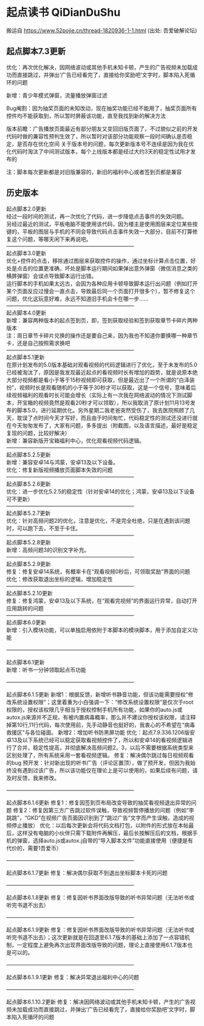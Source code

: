 # 起点读书 QiDianDuShu
搬运自 https://www.52pojie.cn/thread-1820936-1-1.html (出处: 吾爱破解论坛)

## 起点脚本7.3更新
优化：再次优化解决，因网络波动或其他手机未知卡顿，产生的广告视频未加载成功而直接跳过，并弹出‘广告已经看完了，直接给你奖励吧’文字时，脚本陷入死循环的问题

新增：青少年模式弹窗，流量播放弹窗过滤

Bug阉割：因为抽奖页面的未知改动，现在抽奖功能已经不能用了，抽奖页面所有控件均不能获取到，所以暂时屏蔽该功能，直至我找到新的解决方法

版本前瞻：广告播放页面最近有部分朋友又变回旧版页面了，不过貌似之前的开发代码时做的兼容性预判生效了，所以暂时对该部分功能观察一段时间确认是否稳定，是否存在优化空间
关于版本号的问题，每次更新版本号不连续是因为我在优化代码时淘汰了中间测试版本，每个上线版本都是经过大约3天的稳定性试用才发布的

注：脚本每次更新都是对旧版兼容的，新旧的福利中心或者签到页都是兼容



## 历史版本
起点脚本2.0更新  
经过一段时间的测试，再一次优化了代码，进一步降低点击事件的失效问题。  
另经过最近的测试，平板电脑不能使用该代码，因为楼主是使用图层来定位某些按键的，平板的图层与手机的不同会导致代码点击事件失效一大部分，目前不打算修复这个问题，等哪天闲下来再说吧。  
————————————————————————  
起点脚本3.0更新  
优化+控件的点击，移除通过图层来获取控件的操作，通过坐标计算点击位置，好处是点击的位置更准确，坏处是脚本运行期间如果弹出意外弹窗（微信消息之类的横屏弹窗）会误点导致脚本运行出错。  
运行脚本的手机如果太远古，会因为各种应用卡顿导致脚本运行出问题（例如打开某个页面反应过慢会一直点击，导致最后同一个页面打开很多个），暂不修复这个问题，优化这玩意好难，永远不知道旧手机会卡在哪一步……  
————————————————————————  
起点脚本4.0更新  
新增：兼容两种版本的起点签到页，即，签到获取经验和签到获取章节卡碎片两种版本  
注：周日章节卡碎片兑换的操作还是要自己来，因为我也不知道你要换哪一种章节卡，还是自己按照需求换吧  
————————————————————————  
起点脚本5.1更新  
在原计划发布的5.0版本基础对观看视频的代码逻辑进行了优化，至于未发布的5.0已经被淘汰了，原因是我发现最近起点的看视频时长有增加的趋势，就是说原本绝大部分视频都是看小于等于15秒视频即可获取，但是最近出了一个所谓的“白泽装扮”，视频时长是观看随机的小于等于30秒才可以获取，这是一个信号，意味着后续视频福利的观看时长可能会增长（实际上有一次我在网络波动的情况下测试脚本，开宝箱的视频竟然是观看20秒才可以领取），所以我取消了原计划11月13号发布的脚本5.0，进行延期优化。另外星期二我老爸突然受伤了，我去医院照顾了几天，耽误了点时间今天才写好，而且由于时间匆忙，代码稳定性的测试还没进行就在今天匆匆发布了，大家有问题，多多提出（附截图，以及语言描述，最好是稳定复现的问题，比较好解决）  
新增：兼容新版开宝箱福利中心，优化观看视频代码逻辑。  
————————————————————————  
起点脚本5.2.5更新  
新增：兼容安卓14与鸿蒙，安卓13及以下设备。  
优化：修复新版视频播放页面脚本失效的问题  
————————————————————————  
起点脚本5.2.6更新  
优化：进一步优化5.2.5的稳定性（针对安卓14的优化；鸿蒙，安卓13及以下设备可不更新）  
————————————————————————  
起点脚本5.2.7更新  
优化：针对高频问题2的优化，注意是优化，不是完全杜绝，只是在遇到该问题时，可以跑下去，不至于卡住。  
————————————————————————  
起点脚本5.2.8更新  
新增：高频问题3的识别文字补充。  
————————————————————————  
起点脚本5.2.9更新  
修复：修复安卓14系统，有概率卡在“观看视频0秒后，可领取奖励”界面的问题  
优化：修改获取退出坐标的逻辑，增加稳定性  
————————————————————————  
起点脚本5.2.10更新  
修复：修复鸿蒙，安卓13及以下系统，在“观看完视频”的界面运行异常，自动打开应用跳转的问题  
————————————————————————  
起点脚本6.0更新  
新增：引入模块功能，可以单独启用依附于本脚本的模块脚本，用于添加自定义功能

————————————————————————  

起点脚本6.1更新  
新增：听书一分钟领取起点币功能  

————————————————————————

起点脚本6.1.5更新
新增1：根据反馈，新增听书静音功能，但该功能需要授权“修改系统设置权限”；这里着重为小白强调一下：“修改系统设置权限”是仅次于root权限的，授权该权限几乎相当于授权控制手机所有功能，如果你的auto.js或autox.js来源并不正规，有被内置病毒概率，那么并不建议你授权该权限，请注释掉第10行,11行代码，每次使用前，先手动静音也挺好的，我衷心的不希望在“病毒救援区”与各位碰面。
新增2：增加听书防黑屏功能
优化：起点7.9.336.1206版安卓13及以下系统已经可以稳定获取看视频控件了，所以和安卓14的看视频逻辑进行了合并，稳定性提高，并彻底解决高频问题2，3，以后不需要根据系统类型来区别处理了，所有系统采用一套看视频逻辑。
修复：解决偶尔跳过每日视频观看的bug
预开发：针对新出现的听书广告（评论区置顶），做了预开发，但因为我始终没有遇到过该广告，所以该功能仅在理论上是可以使用的，如果后续有问题，请及时反馈，我来修改。

————————————————————————


起点脚本6.1.6更新
修复1：修复因签到页布局改变导致的抽奖看视频退出异常的问题
修复2：修复因第三方广告跳过软件误触，导致视频暂停播放的问题（例如“李跳跳”，“GKD”在视频广告页面因识别到了“跳过广告”文字而产生误触，造成的视频停止播放）
优化：以后每次更新会将代码文档打包，以附件的形式放在本帖最后，这样没有电脑的小伙伴只需下载附件再解压，最后长按解压后的文档，根据手机的弹窗，选择auto.js或autox.j自带的“导入脚本文件”功能直接使用（便捷是有代价的，需要1吾爱币）

————————————————————————

起点脚本6.1.7更新
修复：解决偶尔获取不到退出坐标脚本卡死的问题

————————————————————————

起点脚本6.1.8更新
修复：修复因听书界面改版导致的听书异常问题（无法听书或听完书退不出去）

————————————————————————

起点脚本6.1.9更新
修复：修复因听书界面改版导致的听书异常问题（无法听书或听完书退不出去）；这次更新就是在回退至6.1.7版本的基础上添加了一点容错机制，一定程度上避免再次出现界面改版导致的问题，理论上直接使用6.1.7版本也是可以的。

————————————————————————

起点脚本6.1.9.1更新
修复：解决异常退出福利中心的问题

————————————————————————

起点脚本6.1.10.2更新
修复：解决因网络波动或其他手机未知卡顿，产生的广告视频未加载成功而直接跳过，并弹出‘广告已经看完了，直接给你奖励吧’文字时，脚本陷入死循环的问题


